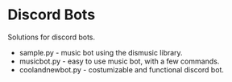 # Discord Bots
Solutions for discord bots.
- sample.py - music bot using the dismusic library.
- musicbot.py - easy to use music bot, with a few commands. 
- coolandnewbot.py - costumizable and functional discord bot.
